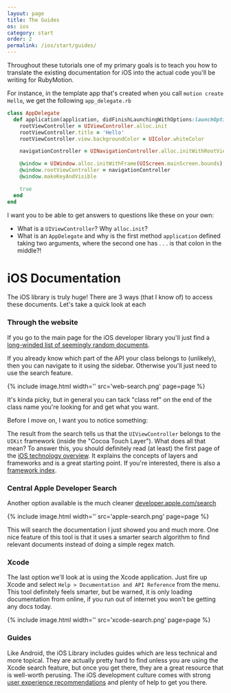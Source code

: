 ```yaml
---
layout: page
title: The Guides
os: ios
category: start
order: 2
permalink: /ios/start/guides/
---
```


Throughout these tutorials one of my primary goals is to teach you how to translate the existing documentation for iOS into the actual code you'll be writing for RubyMotion.

For instance, in the template app that's
created when you call `motion create Hello`, we get the following `app_delegate.rb`

```ruby
class AppDelegate
  def application(application, didFinishLaunchingWithOptions:launchOptions)
    rootViewController = UIViewController.alloc.init
    rootViewController.title = 'Hello'
    rootViewController.view.backgroundColor = UIColor.whiteColor

    navigationController = UINavigationController.alloc.initWithRootViewController(rootViewController)

    @window = UIWindow.alloc.initWithFrame(UIScreen.mainScreen.bounds)
    @window.rootViewController = navigationController
    @window.makeKeyAndVisible

    true
  end
end
```

I want you to be able to get answers to questions like these on your own:

* What is a `UIViewController`? Why `alloc.init`?
* What is an `AppDelegate` and why is the first method `application` defined taking
two arguments, where the second one has . . . is that colon in the middle?!

# iOS Documentation

The iOS library is truly huge! There are 3 ways (that I know of) to access these documents.
Let's take a quick look at each

### Through the website

If you go to the main page for the iOS developer library you'll just find a [long-winded
list of seemingly random documents](https://developer.apple.com/library/ios/navigation/).

 If you already know which part of the API your class belongs to (unlikely), then you can navigate to it using the sidebar. Otherwise you'll just need to use the search feature.

{% include image.html width='' src='web-search.png' page=page %}

It's kinda picky, but in general you can tack "class ref" on the end of the class name you're looking for and get what you want.

Before I move on, I want you to notice something:

The result from the search tells us that the `UIViewController` belongs to the `UIKit` framework (inside the "Cocoa Touch Layer"). What does all that mean?
To answer this, you should definitely read (at least) the first page of the [iOS technology overview](https://developer.apple.com/library/ios/documentation/Miscellaneous/Conceptual/iPhoneOSTechOverview/Introduction/Introduction.html). It explains the concepts of layers and frameworks and is a great starting point. If you're interested, there is also a [framework index](https://developer.apple.com/library/ios/documentation/Miscellaneous/Conceptual/iPhoneOSTechOverview/iPhoneOSFrameworks/iPhoneOSFrameworks.html).

### Central Apple Developer Search

Another option available is the much cleaner [developer.apple.com/search](https://developer.apple.com/search/)

{% include image.html width='' src='apple-search.png' page=page %}

This will search the documentation I just showed you and much more. One nice feature of this tool is that it uses a smarter search algorithm to find relevant documents instead of doing a simple regex match.

### Xcode

The last option we'll look at is using the Xcode application. Just fire up Xcode and select `Help > Documentation and API Reference` from the menu. This tool definitely feels smarter, but be warned, it is only loading documentation from online, if you run out of internet you won't be getting any docs today.

{% include image.html width='' src='xcode-search.png' page=page %}

### Guides

Like Android, the iOS Library includes guides which are less technical and more topical. They are actually pretty hard to find unless you are using the Xcode search feature, but once you get there, they are a great resource that is well-worth perusing. The iOS development culture comes with strong [user experience recommendations](https://developer.apple.com/library/ios/documentation/UserExperience/Conceptual/MobileHIG/) and plenty of help to get you there.
